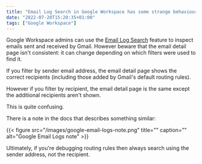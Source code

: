 ```yaml
---
title: "Email Log Search in Google Workspace has some strange behaviour"
date: "2022-07-20T15:20:35+01:00"
tags: ["Google Workspace"]
---
```


Google Workspace admins can use the [Email Log Search][email_logs] feature to
inspect emails sent and received by Gmail. However beware that the email detail
page isn't consistent: it can change depending on which filters were used to
find it.

If you filter by sender email address, the email detail page shows the correct
recipients (including those added by Gmail's default routing rules).

However if you filter by recipient, the email detail page is the same except the
additional recipients aren't shown.

This is quite confusing.

There is a note in the docs that describes something similar:

{{< figure src="/images/google-email-logs-note.png" title="" caption="" alt="Google Email Logs note" >}}

Ultimately, if you're debugging routing rules then always search using the
sender address, not the recipient.

[email_logs]: https://support.google.com/a/answer/2618874?hl=en
